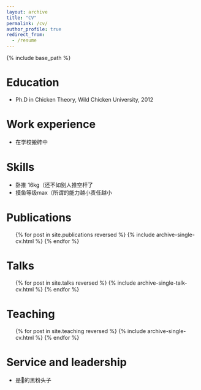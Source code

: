 ```yaml
---
layout: archive
title: "CV"
permalink: /cv/
author_profile: true
redirect_from:
  - /resume
---
```


{% include base_path %}

Education
======
* Ph.D in Chicken Theory, Wild Chicken University, 2012

Work experience
======
* 在学校搬砖中
  
Skills
======
* 卧推 16kg（还不如别人推空杆了
* 摸鱼等级max（所谓的能力越小责任越小

Publications
======
  <ul>{% for post in site.publications reversed %}
    {% include archive-single-cv.html %}
  {% endfor %}</ul>
  
Talks
======
  <ul>{% for post in site.talks reversed %}
    {% include archive-single-talk-cv.html  %}
  {% endfor %}</ul>
  
Teaching
======
  <ul>{% for post in site.teaching reversed %}
    {% include archive-single-cv.html %}
  {% endfor %}</ul>
  
Service and leadership
======
* 是🍾的黑粉头子
